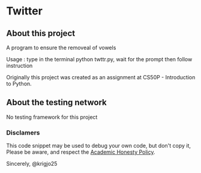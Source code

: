 # Twitter

## About this project

A program to ensure the removeal of vowels

Usage : type in the terminal python twttr.py,
wait for the prompt then follow instruction

Originally this project was created as an
assignment at CS50P - Introduction to Python.

##  About the testing network

No testing framework for this project

###  Disclamers

This code snippet may be used to debug
your own code, but don't copy it,
Please be aware, and respect the [Academic Honesty Policy](https://cs50.harvard.edu/x/2023/honesty/).

Sincerely,
@krigjo25
